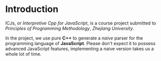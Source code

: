 # Introduction

ICJs, or _Interpretive Cpp for JavaScript_, is a course project submitted to _Principles of Programming Methodology_, _Zhejiang University_.

In the project, we use pure **C++** to generate a _naive_ parser for the programming language of **JavaScript**. Please don't expect it to possess advanced JavaScript features, implementing a naive version takes us a whole lot of time.
